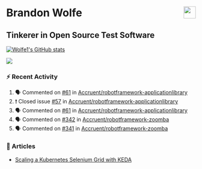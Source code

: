 Brandon Wolfe <a href="https://www.linkedin.com/in/brandon-wolfe1" target="_blank" rel="noreferrer"><img src="https://raw.githubusercontent.com/danielcranney/readme-generator/main/public/icons/socials/linkedin.svg" width="32" height="32" align="right"/></a>
==============================
Tinkerer in Open Source Test Software
-----------------------------

<p align="left"><a href="http://www.github.com/Wolfe1"><img src="https://github-readme-stats.vercel.app/api?username=Wolfe1&show_icons=true&hide=&count_private=true&title_color=0891b2&text_color=ffffff&icon_color=0891b2&bg_color=1c1917&hide_border=true&show_icons=true" alt="Wolfe1's GitHub stats" /></a></p>
<p align="left"><a href="http://www.github.com/Wolfe1"><img src="https://github-readme-streak-stats.herokuapp.com/?user=Wolfe1&stroke=ffffff&background=1c1917&ring=0891b2&fire=0891b2&currStreakNum=ffffff&currStreakLabel=0891b2&sideNums=ffffff&sideLabels=ffffff&dates=ffffff&hide_border=true" /></a></p>

### :zap: Recent Activity
<!--START_SECTION:activity-->
1. 🗣 Commented on [#61](https://github.com/Accruent/robotframework-applicationlibrary/issues/61) in [Accruent/robotframework-applicationlibrary](https://github.com/Accruent/robotframework-applicationlibrary)
2. ❗️ Closed issue [#57](https://github.com/Accruent/robotframework-applicationlibrary/issues/57) in [Accruent/robotframework-applicationlibrary](https://github.com/Accruent/robotframework-applicationlibrary)
3. 🗣 Commented on [#61](https://github.com/Accruent/robotframework-applicationlibrary/issues/61) in [Accruent/robotframework-applicationlibrary](https://github.com/Accruent/robotframework-applicationlibrary)
4. 🗣 Commented on [#342](https://github.com/Accruent/robotframework-zoomba/issues/342) in [Accruent/robotframework-zoomba](https://github.com/Accruent/robotframework-zoomba)
5. 🗣 Commented on [#341](https://github.com/Accruent/robotframework-zoomba/issues/341) in [Accruent/robotframework-zoomba](https://github.com/Accruent/robotframework-zoomba)
<!--END_SECTION:activity-->

### :newspaper: Articles
- [Scaling a Kubernetes Selenium Grid with KEDA](https://www.linkedin.com/pulse/scaling-kubernetes-selenium-grid-keda-brandon-wolfe)
